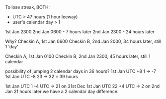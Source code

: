 
To lose streak, BOTH:
- UTC > 47 hours (1 hour leeway)
- user's calendar day > 1

1st Jan 2300
2nd Jan 0600 - 7 hours later
2nd Jan 2300 - 24 hours later


Why?
Checkin A, 1st Jan 0600
Checkin B, 2nd Jan 2000, 34 hours later, still 1 'day'

Checkin A, 1st Jan 0100
Checkin B, 2nd Jan 2300, 45 hours later, still 1 calendar

possibility of jumping 2 calendar days in 36 hours?
1st Jan UTC +8 1 -> -7
1st Jan UTC -8 23 -> 32
= 39 hours

1st Jan UTC  1 -4 UTC -> 21 on 31st Dec
1st Jan UTC 22 +4 UTC ->  2 on 2nd Jan
21 hours later we have a 2 calendar day difference.

